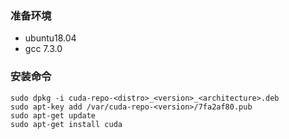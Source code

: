 ### 准备环境
* ubuntu18.04 
* gcc 7.3.0 

### 安装命令
```
sudo dpkg -i cuda-repo-<distro>_<version>_<architecture>.deb
sudo apt-key add /var/cuda-repo-<version>/7fa2af80.pub
sudo apt-get update
sudo apt-get install cuda
```